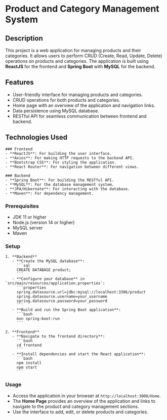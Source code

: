 # Product and Category Management System

## Description

This project is a web application for managing products and their categories. 
It allows users to perform CRUD (Create, Read, Update, Delete) operations on products and categories. 
The application is built using **ReactJS** for the frontend and **Spring Boot** with **MySQL** for the backend.


## Features

- User-friendly interface for managing products and categories.
- CRUD operations for both products and categories.
- Home page with an overview of the application and navigation links.
- Data persistence using MySQL database.
- RESTful API for seamless communication between frontend and backend.

## Technologies Used
    
    ### Frontend
    - **ReactJS**: For building the user interface.
    - **Axios**: For making HTTP requests to the backend API.
    - **Bootstrap CSS**: For styling the application.
    - **React Router**: For navigation between different views.
    
    ### Backend
    - **Spring Boot**: For building the RESTful API.
    - **MySQL**: For the database management system.
    - **JPA/Hibernate**: For interacting with the database.
    - **Maven**: For dependency management.
    
   

### Prerequisites

  - JDK 11 or higher
  - Node.js (version 14 or higher)
  - MySQL server
  - Maven

### Setup


    1. **Backend**
       - **Create the MySQL database**:
         ```sql
         CREATE DATABASE product;
         ```
       - **Configure your database** in `src/main/resources/application.properties`:
         ```properties
         spring.datasource.url=jdbc:mysql://localhost:3306/product
         spring.datasource.username=your_username
         spring.datasource.password=your_password
         ```
       - **Build and run the Spring Boot application**:
         ```bash
         mvn spring-boot:run
         ```
    
    2. **Frontend**
       - **Navigate to the frontend directory**:
         ```bash
         cd frontend
         ```
       - **Install dependencies and start the React application**:
         ```bash
         npm install
         npm start
         ```

### Usage

  - Access the application in your browser at `http://localhost:3000/Home`.
  - The **Home Page** provides an overview of the application and links to navigate to the product and category management sections.
  - Use the interface to add, edit, or delete products and categories.
